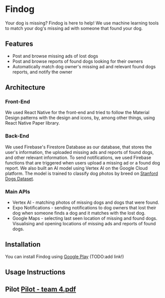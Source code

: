 # Findog

Your dog is missing? Findog is here to help! We use machine learning tools to match your dog's missing ad with someone that found your dog.
 
## Features

* Post and browse missing ads of lost dogs
* Post and browse reports of found dogs looking for their owners 
* Automatically match dog owner's missing ad and relevant found dogs reports, and notify the owner

## Architecture

### Front-End

We used React Native for the front-end and tried to follow the Material Design patterns with the design and icons, by, among other things, using React Native Paper library. 

### Back-End

We used Firebase's Firestore Database as our database, that stores the user's information, the uploaded missing ads and reports of found dogs, and other relevant information.
To send notifications, we used Firebase functions that are triggered when users upload a missing ad or a found dog report.
We also built an AI model using Vertex AI on the Google Cloud platform. The model is trained to classify dog photos by breed on [Stanford Dogs Dataset](http://vision.stanford.edu/aditya86/ImageNetDogs/).

### Main APIs

* Vertex AI - matching photos of missing dogs and dogs that were found.
* Expo Notifications - sending notifications to dog owners that lost their dog when someone finds a dog and it matches with the lost dog.
* Google Maps - selecting last seen location of missing and found dogs. Visualising and opening locations of missing ads and reports of found dogs.  

## Installation

You can install Findog using [Google Play](https://play.google.com/store/games) (TODO:add link!)

## Usage Instructions

## Pilot [Pilot - team 4.pdf](https://github.com/idan10000/google-workshop/files/9365259/Pilot.-.team.4.pdf)


